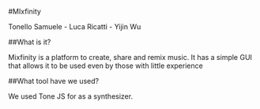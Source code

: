 #MIxfinity

Tonello Samuele - Luca Ricatti - Yijin Wu

##What is it?

Mixfinity is a platform to create, share and remix music.
It has a simple GUI that allows it to be used even by those with little experience

##What tool have we used?

We used Tone JS for as a synthesizer.
